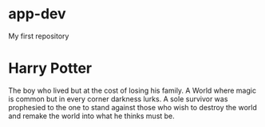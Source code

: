 # app-dev
My first repository
# **Harry Potter**
The boy who lived but at the cost of losing his family.
A World where magic is common but in every corner darkness lurks.
A sole survivor was prophesied to the one to stand against those who wish to destroy the world and remake the world into what he thinks must be.

